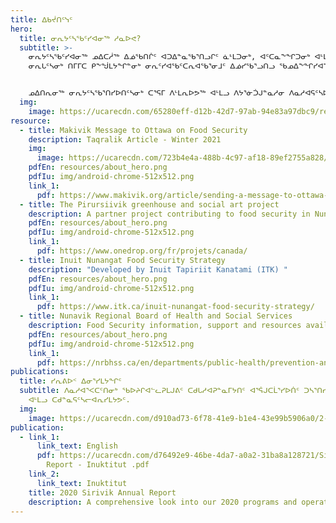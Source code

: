 ```yaml
---
title: ᐃᑲᔫᑎᑦᓭᑦ
hero:
  title: ᓂᕆᔭᑦᓴᖃᑦᓯᐊᓂᖅ ᓱᓇᐅᕙ?
  subtitle: >-
    ᓂᕆᔭᑦᓴᖃᑦᓯᐊᓂᖅ ᓄᐃᑕᓲᖅ ᐃᓅᖃᑎᒌᑦ ᐊᑐᐃᓐᓇᖃᕐᑎᓗᒋᑦ ᓈᒻᒪᑐᓂᒃ, ᐊᑦᑕᓇᖕᖏᑐᓂᒃ ᐊᒻᒪᓗ ᐃᓗᒡᒍᓯᒧᐊᖓᔪᓂᒃ
    ᓂᕆᒐᑦᓴᓂᒃ ᑎᒥᒥᑕ ᑭᖕᖒᒪᔭᖏᓐᓂᒃ ᓂᕆᑦᓯᐊᖃᑦᑕᕆᐊᖃᕐᓂᒧᑦ ᐃᓅᓯᖃᕐᓗᑎᓗ ᖃᓄᐃᖕᖏᓯᐊᕐᓇᑐᒦᓪᓗᑎᒃ.


    ᓄᐃᑎᕆᓂᖅ ᓂᕆᔭᑦᓴᖃᕐᑎᓯᐅᑎᑦᓴᓂᒃ ᑕᕐᕋᒥ ᐱᒻᒪᕆᐅᕗᖅ ᐊᒻᒪᓗ ᐱᔭᕐᓃᑑᒍᓐᓇᓱᓂ ᐱᓇᓱᐊᕋᑦᓴᐅᓱᓂ. ᑲᑎᕐᓱᐃᓯᒪᔪᒍᑦ ᐊᒥᓱᐃᓂᒃ ᓇᓗᓀᕐᑐᐃᒍᑎᓂᒃ ᑖᑦᓱᒧᖓᐅᓕᖓᔪᓂᒃ ᐃᓕᑦᓯᒋᐊᓪᓚᕈᑎᑦᓴᓂᒃ.
  img:
    image: https://ucarecdn.com/65280eff-d12b-42d7-97ab-94e83a97dbc9/resources_hero_1.jpg
resource:
  - title: Makivik Message to Ottawa on Food Security
    description: Taqralik Article - Winter 2021
    img:
      image: https://ucarecdn.com/723b4e4a-488b-4c97-af18-89ef2755a828/-/resize/400x300/about_staff_placeholder.jpg
    pdfEn: resources/about_hero.png
    pdfIu: img/android-chrome-512x512.png
    link_1:
      pdf: https://www.makivik.org/article/sending-a-message-to-ottawa-about-food-security-in-nunavik/
  - title: The Pirursiivik greenhouse and social art project
    description: A partner project contributing to food security in Nunavik
    pdfEn: resources/about_hero.png
    pdfIu: img/android-chrome-512x512.png
    link_1:
      pdf: https://www.onedrop.org/fr/projets/canada/
  - title: Inuit Nunangat Food Security Strategy
    description: "Developed by Inuit Tapiriit Kanatami (ITK) "
    pdfEn: resources/about_hero.png
    pdfIu: img/android-chrome-512x512.png
    link_1:
      pdf: https://www.itk.ca/inuit-nunangat-food-security-strategy/
  - title: Nunavik Regional Board of Health and Social Services
    description: Food Security information, support and resources available for Nunavimmiut
    pdfEn: resources/about_hero.png
    pdfIu: img/android-chrome-512x512.png
    link_1:
      pdf: https://nrbhss.ca/en/departments/public-health/prevention-and-health-promotion/food-security
publications:
  title: ᓯᕆᕕᐅᑉ ᐃᓂᕐᓯᒪᔭᖏᑦ
  subtitle: ᐱᓇᓱᐊᕐᐸᑕᑦᑎᓂᒃ ᖃᐅᔨᒋᐊᓪᓚᕈᒪᒍᕕᑦ ᑕᑯᒐᓱᐊᕈᓐᓇᒥᔭᑎᑦ ᐊᕐᕌᒍᑕᒫᕐᓯᐅᑏᑦ ᑐᓴᕐᑎᓯᐅᑏ, ᐃᓂᕐᓯᒪᔭᕗᑦ,
    ᐊᒻᒪᓗ ᑕᑯᓐᓇᕋᑦᓴᓕᐊᕆᓯᒪᔭᕗᑦ.
  img:
    image: https://ucarecdn.com/d910ad73-6f78-41e9-b1e4-43e99b5906a0/2-1-.jpg
publication:
  - link_1:
      link_text: English
      pdf: https://ucarecdn.com/d76492e9-46be-4da7-a0a2-31ba8a128721/Sirivik Annual
        Report - Inuktitut .pdf
    link_2:
      link_text: Inuktitut
    title: 2020 Sirivik Annual Report
    description: A comprehensive look into our 2020 programs and operations
---
```

